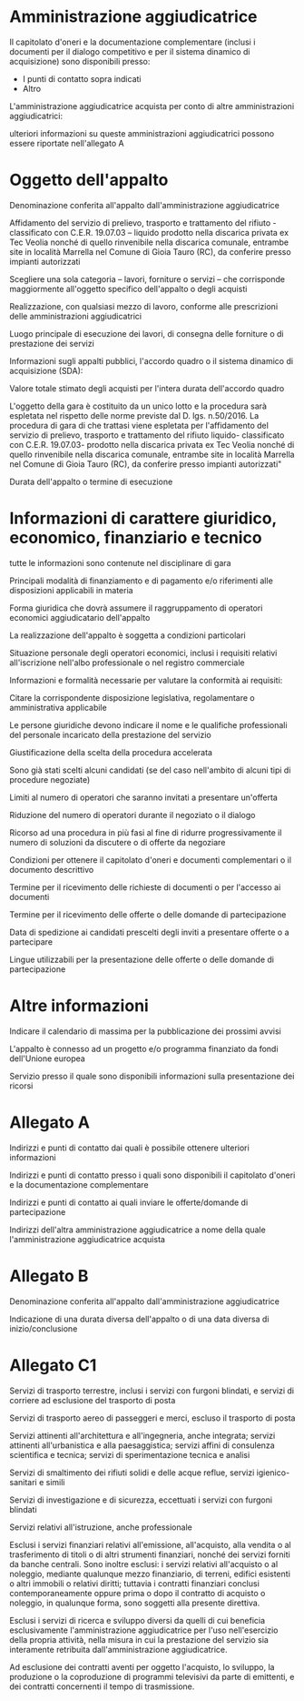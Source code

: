 # Amministrazione aggiudicatrice
Il capitolato d'oneri e la documentazione complementare (inclusi i documenti per il dialogo competitivo e per il sistema dinamico di acquisizione) sono disponibili presso:
- I punti di contatto sopra indicati 
- Altro

L'amministrazione aggiudicatrice acquista per conto di altre amministrazioni aggiudicatrici:

ulteriori informazioni su queste amministrazioni aggiudicatrici possono essere riportate nell'allegato A

# Oggetto dell'appalto
Denominazione conferita all'appalto dall'amministrazione aggiudicatrice

Affidamento del servizio di prelievo, trasporto e trattamento del rifiuto - classificato con C.E.R. 19.07.03 – liquido prodotto nella discarica privata ex Tec Veolia nonché di quello rinvenibile nella discarica comunale, entrambe site in località Marrella nel Comune di Gioia Tauro (RC), da conferire presso impianti autorizzati

Scegliere una sola categoria – lavori, forniture o servizi – che corrisponde maggiormente all'oggetto specifico dell'appalto o degli acquisti

Realizzazione, con qualsiasi mezzo di lavoro, conforme alle prescrizioni delle amministrazioni aggiudicatrici

Luogo principale di esecuzione dei lavori, di consegna delle forniture o di prestazione dei servizi

Informazioni sugli appalti pubblici, l'accordo quadro o il sistema dinamico di acquisizione (SDA):

Valore totale stimato degli acquisti per l'intera durata dell'accordo quadro

L'oggetto della gara è costituito da un unico lotto e la procedura sarà espletata nel rispetto delle norme previste dal D. lgs. n.50/2016. La procedura di gara di che trattasi viene espletata per l'affidamento del servizio di prelievo, trasporto e trattamento del rifiuto liquido- classificato con C.E.R. 19.07.03- prodotto nella discarica privata ex Tec Veolia nonché di quello rinvenibile nella discarica comunale, entrambe site in località Marrella nel Comune di Gioia Tauro (RC), da conferire presso impianti autorizzati"

Durata dell'appalto o termine di esecuzione

# Informazioni di carattere giuridico, economico, finanziario e tecnico
tutte le informazioni sono contenute nel disciplinare di gara

Principali modalità di finanziamento e di pagamento e/o riferimenti alle disposizioni applicabili in materia

Forma giuridica che dovrà assumere il raggruppamento di operatori economici aggiudicatario dell'appalto

La realizzazione dell'appalto è soggetta a condizioni particolari

Situazione personale degli operatori economici, inclusi i requisiti relativi all'iscrizione nell'albo professionale o nel registro commerciale

Informazioni e formalità necessarie per valutare la conformità ai requisiti:

Citare la corrispondente disposizione legislativa, regolamentare o amministrativa applicabile

Le persone giuridiche devono indicare il nome e le qualifiche professionali del personale incaricato della prestazione del servizio

Giustificazione della scelta della procedura accelerata

Sono già stati scelti alcuni candidati (se del caso nell'ambito di alcuni tipi di procedure negoziate)

Limiti al numero di operatori che saranno invitati a presentare un'offerta

Riduzione del numero di operatori durante il negoziato o il dialogo

Ricorso ad una procedura in più fasi al fine di ridurre progressivamente il numero di soluzioni da discutere o di offerte da negoziare

Condizioni per ottenere il capitolato d'oneri e documenti complementari o il documento descrittivo

Termine per il ricevimento delle richieste di documenti o per l'accesso ai documenti

Termine per il ricevimento delle offerte o delle domande di partecipazione

Data di spedizione ai candidati prescelti degli inviti a presentare offerte o a partecipare

Lingue utilizzabili per la presentazione delle offerte o delle domande di partecipazione

# Altre informazioni
Indicare il calendario di massima per la pubblicazione dei prossimi avvisi

L'appalto è connesso ad un progetto e/o programma finanziato da fondi dell'Unione europea

Servizio presso il quale sono disponibili informazioni sulla presentazione dei ricorsi

# Allegato A
Indirizzi e punti di contatto dai quali è possibile ottenere ulteriori informazioni

Indirizzi e punti di contatto presso i quali sono disponibili il capitolato d'oneri e la documentazione complementare

Indirizzi e punti di contatto ai quali inviare le offerte/domande di partecipazione

Indirizzi dell'altra amministrazione aggiudicatrice a nome della quale l'amministrazione aggiudicatrice acquista

# Allegato B
Denominazione conferita all'appalto dall'amministrazione aggiudicatrice

Indicazione di una durata diversa dell'appalto o di una data diversa di inizio/conclusione

# Allegato C1
Servizi di trasporto terrestre, inclusi i servizi con furgoni blindati, e servizi di corriere ad esclusione del trasporto di posta

Servizi di trasporto aereo di passeggeri e merci, escluso il trasporto di posta

Servizi attinenti all'architettura e all'ingegneria, anche integrata; servizi attinenti all'urbanistica e alla paesaggistica; servizi affini di consulenza scientifica e tecnica; servizi di sperimentazione tecnica e analisi

Servizi di smaltimento dei rifiuti solidi e delle acque reflue, servizi igienico-sanitari e simili

Servizi di investigazione e di sicurezza, eccettuati i servizi con furgoni blindati

Servizi relativi all'istruzione, anche professionale

Esclusi i servizi finanziari relativi all'emissione, all'acquisto, alla vendita o al trasferimento di titoli o di altri strumenti finanziari, nonché dei servizi forniti da banche centrali. Sono inoltre esclusi: i servizi relativi all'acquisto o al noleggio, mediante qualunque mezzo finanziario, di terreni, edifici esistenti o altri immobili o relativi diritti; tuttavia i contratti finanziari conclusi contemporaneamente oppure prima o dopo il contratto di acquisto o noleggio, in qualunque forma, sono soggetti alla presente direttiva.

Esclusi i servizi di ricerca e sviluppo diversi da quelli di cui beneficia esclusivamente l'amministrazione aggiudicatrice per l'uso nell'esercizio della propria attività, nella misura in cui la prestazione del servizio sia interamente retribuita dall'amministrazione aggiudicatrice.

Ad esclusione dei contratti aventi per oggetto l'acquisto, lo sviluppo, la produzione o la coproduzione di programmi televisivi da parte di emittenti, e dei contratti concernenti il tempo di trasmissione.
